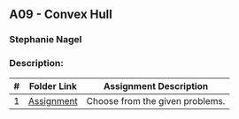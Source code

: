 ## A09 - Convex Hull
### Stephanie Nagel
### Description:

|  #  | Folder Link | Assignment Description |
| :-: | ----------- | ---------------------- |
| 1  |  [Assignment](https://github.com/rugbyprof/4883-Programming_Techniques/tree/master/Assignments/A09)     |   Choose from the given problems.    |
